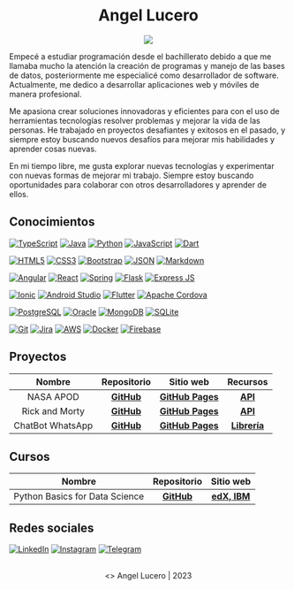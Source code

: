<p align="center">
  <h1 align="center">Angel Lucero</h1>
</p>

<p align="center">
  <img src="https://readme-typing-svg.demolab.com?font=BlinkMacSystemFont&weight=200&size=14&duration=4000&pause=1500&color=1B77F0&center=true&vCenter=true&width=244&height=24&lines=Desarrollador+de+software">
</p>

Empecé a estudiar programación desde el bachillerato debido a que me llamaba mucho la atención la creación de programas y manejo de las bases de datos, posteriormente me especialicé como desarrollador de software. Actualmente, me dedico a desarrollar aplicaciones web y móviles de manera profesional.

Me apasiona crear soluciones innovadoras y eficientes para con el uso de herramientas tecnologías resolver problemas y mejorar la vida de las personas. He trabajado en proyectos desafiantes y exitosos en el pasado, y siempre estoy buscando nuevos desafíos para mejorar mis habilidades y aprender cosas nuevas.

En mi tiempo libre, me gusta explorar nuevas tecnologías y experimentar con nuevas formas de mejorar mi trabajo. Siempre estoy buscando oportunidades para colaborar con otros desarrolladores y aprender de ellos.



## Conocimientos

[![TypeScript](https://img.shields.io/badge/TypeScript-black?style=for-the-badge&logo=TypeScript&logoColor=white&labelColor=3178C6)]()
[![Java](https://img.shields.io/badge/Java-black?style=for-the-badge&logo=CoffeeScript&logoColor=white&labelColor=9E1841)]()
[![Python](https://img.shields.io/badge/Python-black?style=for-the-badge&logo=Python&logoColor=white&labelColor=3776AB)]()
[![JavaScript](https://img.shields.io/badge/JavaScript-black?style=for-the-badge&logo=JavaScript&logoColor=white&labelColor=FBBA00)]()
[![Dart](https://img.shields.io/badge/Dart-black?style=for-the-badge&logo=Dart&logoColor=white&labelColor=0175C2)]()

[![HTML5](https://img.shields.io/badge/html_5-black?style=for-the-badge&logo=html5&logoColor=white&labelColor=E34F26)]()
[![CSS3](https://img.shields.io/badge/css_3-black?style=for-the-badge&logo=css3&logoColor=white&labelColor=1572B6)]()
[![Bootstrap](https://img.shields.io/badge/Bootstrap-black?style=for-the-badge&logo=bootstrap&logoColor=white&labelColor=7952B3)]()
[![JSON](https://img.shields.io/badge/JSON-black?style=for-the-badge&logo=JSON&logoColor=white&labelColor=363636)]()
[![Markdown](https://img.shields.io/badge/Markdown-black?style=for-the-badge&logo=Markdown&logoColor=white&labelColor=000000)]()

[![Angular](https://img.shields.io/badge/Angular-black?style=for-the-badge&logo=Angular&logoColor=white&labelColor=DD0031)]()
[![React](https://img.shields.io/badge/React-black?style=for-the-badge&logo=React&logoColor=white&labelColor=61DAFB)]()
[![Spring](https://img.shields.io/badge/Spring-black?style=for-the-badge&logo=spring&logoColor=white&labelColor=6DB33F)]()
[![Flask](https://img.shields.io/badge/Flask-black?style=for-the-badge&logo=Flask&logoColor=white&labelColor=363636)]()
[![Express JS](https://img.shields.io/badge/Express_JS-black?style=for-the-badge&logo=Express&logoColor=white&labelColor=3E4348)]()

[![Ionic](https://img.shields.io/badge/Ionic-black?style=for-the-badge&logo=Ionic&logoColor=white&labelColor=3880FF)]()
[![Android Studio](https://img.shields.io/badge/Android%20Studio-black?style=for-the-badge&logo=AndroidStudio&logoColor=white&labelColor=3DDC84)]()
[![Flutter](https://img.shields.io/badge/Flutter-black?style=for-the-badge&logo=Flutter&logoColor=white&labelColor=02569B)]()
[![Apache Cordova](https://img.shields.io/badge/Apache_Cordova-black?style=for-the-badge&logo=ApacheCordova&logoColor=white&labelColor=151515)]()

[![PostgreSQL](https://img.shields.io/badge/PostgreSQL-black?style=for-the-badge&logo=PostgreSQL&logoColor=white&labelColor=4169E1)]()
[![Oracle](https://img.shields.io/badge/Oracle-black?style=for-the-badge&logo=Oracle&logoColor=white&labelColor=F80000)]()
[![MongoDB](https://img.shields.io/badge/MongoDB-black?style=for-the-badge&logo=MongoDB&logoColor=white&labelColor=47A248)]()
[![SQLite](https://img.shields.io/badge/SQLite-black?style=for-the-badge&logo=SQLite&logoColor=white&labelColor=003B57)]()

[![Git](https://img.shields.io/badge/Git-black?style=for-the-badge&logo=Git&logoColor=white&labelColor=F05032)]()
[![Jira](https://img.shields.io/badge/Jira-black?style=for-the-badge&logo=JiraSoftware&logoColor=white&labelColor=0052CC)]()
[![AWS](https://img.shields.io/badge/AWS-black?style=for-the-badge&logo=amazonaws&logoColor=white&labelColor=FF9900)]()
[![Docker](https://img.shields.io/badge/Docker-black?style=for-the-badge&logo=Docker&logoColor=white&labelColor=2496ED)]()
[![Firebase](https://img.shields.io/badge/Firebase-black?style=for-the-badge&logo=Firebase&logoColor=white&labelColor=FFCA28)]()



## Proyectos

| Nombre                | Repositorio           | Sitio web             | Recursos              |
| :-------------------: | :-------------------: | :-------------------: | :-------------------: |
| NASA APOD             | [**GitHub**](https://github.com/angelluce/NASA) | [**GitHub Pages**](https://angelluce.github.io/NASA/) | [**API**](https://api.nasa.gov/) | 
| Rick and Morty        | [**GitHub**](https://github.com/angelluce/RickAndMorty) | [**GitHub Pages**](https://angelluce.github.io/RickAndMorty/) | [**API**](https://rickandmortyapi.com/) |
| ChatBot WhatsApp      | [**GitHub**](https://github.com/angelluce/ChatBotWhatsApp) | [**GitHub Pages**](https://angelluce.github.io/ChatBotWhatsApp/) | [**Librería**](https://bot-whatsapp.netlify.app/) |



## Cursos

| Nombre                | Repositorio           | Sitio web             |
| :-------------------: | :-------------------: | :-------------------: |
| Python Basics for Data Science  | [**GitHub**](https://github.com/angelluce/DataScienceCourse) | [**edX, IBM**](https://www.edx.org/es/course/python-basics-for-data-science) | 



## Redes sociales

[![LinkedIn](https://img.shields.io/badge/LinkedIn-black?style=for-the-badge&logo=LinkedIn&logoColor=white&labelColor=0A66C2)](https://www.linkedin.com/in/angellucero/)
[![Instagram](https://img.shields.io/badge/Instagram-black?style=for-the-badge&logo=Instagram&logoColor=white&labelColor=E4405F)](https://www.instagram.com/angellucero24/)
[![Telegram](https://img.shields.io/badge/Telegram-black?style=for-the-badge&logo=Telegram&logoColor=white&labelColor=26A5E4)](https://t.me/angellucero24)



</br>

<div align="center">
  <> Angel Lucero | 2023
</div>
